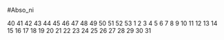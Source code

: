 #Abso_ni

40
41
42
43
44
45
46
47
48
49
50
51
52
53
1
2
3
4
5
6
7
8
9
10
11
12
13
14
15
16
17
18
19
20
21
22
23
24
25
26
27
28
29
30
31

